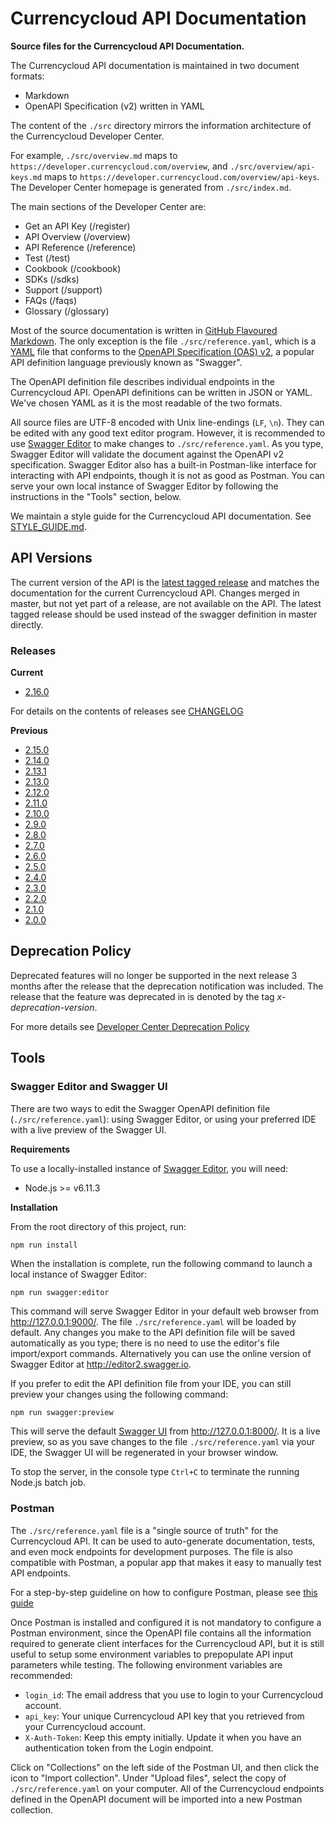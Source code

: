 # Currencycloud API Documentation
**Source files for the Currencycloud API Documentation.**

The Currencycloud API documentation is maintained in two document formats:

- Markdown
- OpenAPI Specification (v2) written in YAML

The content of the ``./src`` directory mirrors the information architecture of the Currencycloud Developer Center.

For example, ``./src/overview.md`` maps to ``https://developer.currencycloud.com/overview``, and ``./src/overview/api-keys.md`` maps to ``https://developer.currencycloud.com/overview/api-keys``. The Developer Center homepage is generated from ``./src/index.md``.

The main sections of the Developer Center are:

- Get an API Key (/register)
- API Overview (/overview)
- API Reference (/reference)
- Test (/test)
- Cookbook (/cookbook)
- SDKs (/sdks)
- Support (/support)
- FAQs (/faqs)
- Glossary (/glossary)

Most of the source documentation is written in [GitHub Flavoured Markdown](https://github.github.com/gfm/). The only exception is the file ``./src/reference.yaml``, which is a [YAML](http://yaml.org/) file that conforms to the [OpenAPI Specification (OAS) v2](https://github.com/OAI/OpenAPI-Specification/blob/master/versions/2.0.md), a popular API definition language previously known as "Swagger".

The OpenAPI definition file describes individual endpoints in the Currencycloud API. OpenAPI definitions can be written in JSON or YAML. We've chosen YAML as it is the most readable of the two formats.

All source files are UTF-8 encoded with Unix line-endings (``LF``, ``\n``). They can be edited with any good text editor program. However, it is recommended to use [Swagger Editor](http://editor2.swagger.io) to make changes to ``./src/reference.yaml``. As you type, Swagger Editor will validate the document against the OpenAPI v2 specification. Swagger Editor also has a built-in Postman-like interface for interacting with API endpoints, though it is not as good as Postman. You can serve your own local instance of Swagger Editor by following the instructions in the "Tools" section, below.

We maintain a style guide for the Currencycloud API documentation. See [STYLE_GUIDE.md](STYLE_GUIDE.md).

## API Versions
The current version of the API is the [latest tagged release](https://github.com/CurrencyCloud/currencycloud-swagger/releases/latest)
and matches the documentation for the current Currencycloud API. Changes merged in master, but not yet part of a release,
are not available on the API. The latest tagged release should be used instead of the swagger definition in master directly.

### Releases
**Current**

- [2.16.0](https://github.com/CurrencyCloud/currencycloud-swagger/releases/tag/rel-2.16.0)

For details on the contents of releases see [CHANGELOG](CHANGELOG.md)

**Previous**

- [2.15.0](https://github.com/CurrencyCloud/currencycloud-swagger/releases/tag/rel-2.15.0)
- [2.14.0](https://github.com/CurrencyCloud/currencycloud-swagger/releases/tag/rel-2.14.0)
- [2.13.1](https://github.com/CurrencyCloud/currencycloud-swagger/releases/tag/rel-2.13.1)
- [2.13.0](https://github.com/CurrencyCloud/currencycloud-swagger/releases/tag/rel-2.13.0)
- [2.12.0](https://github.com/CurrencyCloud/currencycloud-swagger/releases/tag/rel-2.12.0)
- [2.11.0](https://github.com/CurrencyCloud/currencycloud-swagger/releases/tag/rel-2.11.0)
- [2.10.0](https://github.com/CurrencyCloud/currencycloud-swagger/releases/tag/rel-2.10.0)
- [2.9.0](https://github.com/CurrencyCloud/currencycloud-swagger/releases/tag/rel-2.9.0)
- [2.8.0](https://github.com/CurrencyCloud/currencycloud-swagger/releases/tag/rel-2.8.0)
- [2.7.0](https://github.com/CurrencyCloud/currencycloud-swagger/releases/tag/rel-2.7.0)
- [2.6.0](https://github.com/CurrencyCloud/currencycloud-swagger/releases/tag/rel-2.6.0)
- [2.5.0](https://github.com/CurrencyCloud/currencycloud-swagger/releases/tag/rel-2.5.0)
- [2.4.0](https://github.com/CurrencyCloud/currencycloud-swagger/releases/tag/rel-2.4.0)
- [2.3.0](https://github.com/CurrencyCloud/currencycloud-swagger/releases/tag/rel-2.3.0b)
- [2.2.0](https://github.com/CurrencyCloud/currencycloud-swagger/releases/tag/rel-2.2.0)
- [2.1.0](https://github.com/CurrencyCloud/currencycloud-swagger/releases/tag/rel-2.1.0)
- [2.0.0](https://github.com/CurrencyCloud/currencycloud-swagger/releases/tag/rel-2.0.0)

## Deprecation Policy

Deprecated features will no longer be supported in the next release 3 months after the release that the deprecation notification was 
included. The release that the feature was deprecated in is denoted by the tag _x-deprecation-version_.

For more details see [Developer Center Deprecation Policy](https://www.currencycloud.com/developers/deprecation-policy/)

## Tools

### Swagger Editor and Swagger UI

There are two ways to edit the Swagger OpenAPI definition file (``./src/reference.yaml``): using Swagger Editor, or using your preferred IDE with a live preview of the Swagger UI.

**Requirements**

To use a locally-installed instance of [Swagger Editor](https://github.com/swagger-api/swagger-editor), you will need:

- Node.js >= v6.11.3

**Installation**

From the root directory of this project, run:

```bash
npm run install
```

When the installation is complete, run the following command to launch a local instance of Swagger Editor:

```
npm run swagger:editor
```

This command will serve Swagger Editor in your default web browser from http://127.0.0.1:9000/. The file ``./src/reference.yaml`` will be loaded by default. Any changes you make to the API definition file will be saved automatically as you type; there is no need to use the editor's file import/export commands. Alternatively you can use the online version of Swagger Editor at http://editor2.swagger.io.

If you prefer to edit the API definition file from your IDE, you can still preview your changes using the following command:

```
npm run swagger:preview
```

This will serve the default [Swagger UI](https://swagger.io/swagger-ui/) from http://127.0.0.1:8000/. It is a live preview, so as you save changes to the file ``./src/reference.yaml`` via your IDE, the Swagger UI will be regenerated in your browser window.

To stop the server, in the console type ``Ctrl+C`` to terminate the running Node.js batch job.

### Postman

The ``./src/reference.yaml`` file is a "single source of truth" for the Currencycloud API. It can be used to auto-generate documentation, tests, and even mock endpoints for development purposes. The file is also compatible with Postman, a popular app that makes it easy to manually test API endpoints.

For a step-by-step guideline on how to configure Postman, please see [this guide](POSTMAN_README.md)

Once Postman is installed and configured it is not mandatory to configure a Postman environment, since the OpenAPI file contains all the information required to generate client interfaces for the Currencycloud API, but it is still useful to setup some environment variables to prepopulate API input parameters while testing. The following environment variables are recommended:

- ``login_id``: The email address that you use to login to your Currencycloud account.
- ``api_key``: Your unique Currencycloud API key that you retrieved from your Currencycloud account.
- ``X-Auth-Token``: Keep this empty initially. Update it when you have an authentication token from the Login endpoint.

Click on "Collections" on the left side of the Postman UI, and then click the icon to "Import collection". Under "Upload files", select the copy of ``./src/reference.yaml`` on your computer. All of the Currencycloud endpoints defined in the OpenAPI document will be imported into a new Postman collection.
